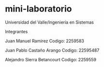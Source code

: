 # mini-laboratorio
Universidad del Valle/Ingeniería en Sistemas

Integrantes

Juan Manuel Ramirez           Codigo: 2259583

Juan Pablo Castaño Arango     Codigo: 22595487

Alejandro Sierra Betancourt   Codigo: 2259559
